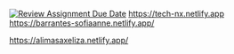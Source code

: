 [![Review Assignment Due Date](https://classroom.github.com/assets/deadline-readme-button-24ddc0f5d75046c5622901739e7c5dd533143b0c8e959d652212380cedb1ea36.svg)](https://classroom.github.com/a/oqzwv9ca) https://tech-nx.netlify.app
https://barrantes-sofiaanne.netlify.app/


https://alimasaxeliza.netlify.app/